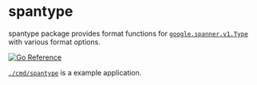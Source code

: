 # spantype

spantype package provides format functions for [`google.spanner.v1.Type`](https://cloud.google.com/spanner/docs/reference/rpc/google.spanner.v1#type_1) with various format options.

[![Go Reference](https://pkg.go.dev/badge/github.com/apstndb/spantype.svg)](https://pkg.go.dev/github.com/apstndb/spantype)

[`./cmd/spantype`](./cmd/spantype) is a example application.
